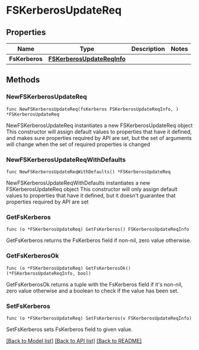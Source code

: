 # FSKerberosUpdateReq

## Properties

Name | Type | Description | Notes
------------ | ------------- | ------------- | -------------
**FsKerberos** | [**FSKerberosUpdateReqInfo**](FSKerberosUpdateReqInfo.md) |  | 

## Methods

### NewFSKerberosUpdateReq

`func NewFSKerberosUpdateReq(fsKerberos FSKerberosUpdateReqInfo, ) *FSKerberosUpdateReq`

NewFSKerberosUpdateReq instantiates a new FSKerberosUpdateReq object
This constructor will assign default values to properties that have it defined,
and makes sure properties required by API are set, but the set of arguments
will change when the set of required properties is changed

### NewFSKerberosUpdateReqWithDefaults

`func NewFSKerberosUpdateReqWithDefaults() *FSKerberosUpdateReq`

NewFSKerberosUpdateReqWithDefaults instantiates a new FSKerberosUpdateReq object
This constructor will only assign default values to properties that have it defined,
but it doesn't guarantee that properties required by API are set

### GetFsKerberos

`func (o *FSKerberosUpdateReq) GetFsKerberos() FSKerberosUpdateReqInfo`

GetFsKerberos returns the FsKerberos field if non-nil, zero value otherwise.

### GetFsKerberosOk

`func (o *FSKerberosUpdateReq) GetFsKerberosOk() (*FSKerberosUpdateReqInfo, bool)`

GetFsKerberosOk returns a tuple with the FsKerberos field if it's non-nil, zero value otherwise
and a boolean to check if the value has been set.

### SetFsKerberos

`func (o *FSKerberosUpdateReq) SetFsKerberos(v FSKerberosUpdateReqInfo)`

SetFsKerberos sets FsKerberos field to given value.



[[Back to Model list]](../README.md#documentation-for-models) [[Back to API list]](../README.md#documentation-for-api-endpoints) [[Back to README]](../README.md)


